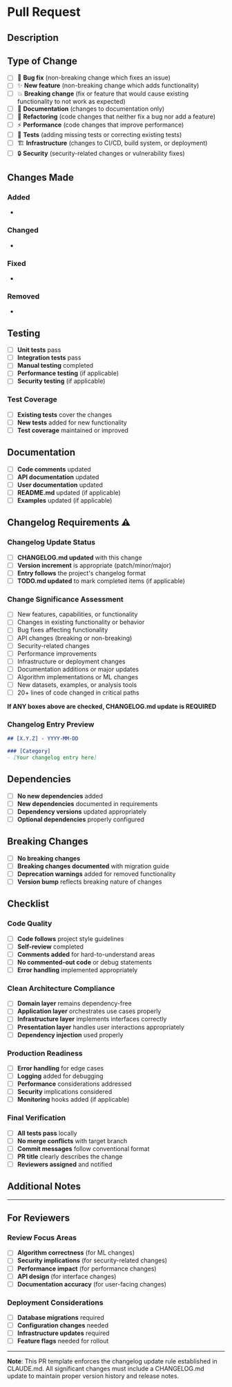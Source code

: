 # Pull Request

## Description
<!-- Provide a brief description of the changes in this PR -->

## Type of Change
<!-- Check the type of change that applies to this PR -->

- [ ] 🐛 **Bug fix** (non-breaking change which fixes an issue)
- [ ] ✨ **New feature** (non-breaking change which adds functionality)
- [ ] 💥 **Breaking change** (fix or feature that would cause existing functionality to not work as expected)
- [ ] 📝 **Documentation** (changes to documentation only)
- [ ] 🔧 **Refactoring** (code changes that neither fix a bug nor add a feature)
- [ ] ⚡ **Performance** (code changes that improve performance)
- [ ] 🧪 **Tests** (adding missing tests or correcting existing tests)
- [ ] 🏗️ **Infrastructure** (changes to CI/CD, build system, or deployment)
- [ ] 🔒 **Security** (security-related changes or vulnerability fixes)

## Changes Made
<!-- List the specific changes made in this PR -->

### Added
- 

### Changed
- 

### Fixed
- 

### Removed
- 

## Testing
<!-- Describe the tests you ran to verify your changes -->

- [ ] **Unit tests** pass
- [ ] **Integration tests** pass  
- [ ] **Manual testing** completed
- [ ] **Performance testing** (if applicable)
- [ ] **Security testing** (if applicable)

### Test Coverage
- [ ] **Existing tests** cover the changes
- [ ] **New tests** added for new functionality
- [ ] **Test coverage** maintained or improved

## Documentation
<!-- Check all documentation that has been updated -->

- [ ] **Code comments** updated
- [ ] **API documentation** updated
- [ ] **User documentation** updated
- [ ] **README.md** updated (if applicable)
- [ ] **Examples** updated (if applicable)

## Changelog Requirements ⚠️
<!-- This section is MANDATORY for all significant changes -->

### Changelog Update Status
- [ ] **CHANGELOG.md updated** with this change
- [ ] **Version increment** is appropriate (patch/minor/major)
- [ ] **Entry follows** the project's changelog format
- [ ] **TODO.md updated** to mark completed items (if applicable)

### Change Significance Assessment
<!-- Check if your changes meet any of these criteria requiring changelog update -->

- [ ] New features, capabilities, or functionality
- [ ] Changes in existing functionality or behavior  
- [ ] Bug fixes affecting functionality
- [ ] API changes (breaking or non-breaking)
- [ ] Security-related changes
- [ ] Performance improvements
- [ ] Infrastructure or deployment changes
- [ ] Documentation additions or major updates
- [ ] Algorithm implementations or ML changes
- [ ] New datasets, examples, or analysis tools
- [ ] 20+ lines of code changed in critical paths

**If ANY boxes above are checked, CHANGELOG.md update is REQUIRED**

### Changelog Entry Preview
<!-- If you updated CHANGELOG.md, paste the relevant section here -->

```markdown
## [X.Y.Z] - YYYY-MM-DD

### [Category]
- [Your changelog entry here]
```

## Dependencies
<!-- List any new dependencies or version changes -->

- [ ] **No new dependencies** added
- [ ] **New dependencies** documented in requirements
- [ ] **Dependency versions** updated appropriately
- [ ] **Optional dependencies** properly configured

## Breaking Changes
<!-- If this is a breaking change, describe the impact and migration path -->

- [ ] **No breaking changes**
- [ ] **Breaking changes documented** with migration guide
- [ ] **Deprecation warnings** added for removed functionality
- [ ] **Version bump** reflects breaking nature of changes

## Checklist
<!-- Ensure all items are completed before requesting review -->

### Code Quality
- [ ] **Code follows** project style guidelines
- [ ] **Self-review** completed
- [ ] **Comments added** for hard-to-understand areas
- [ ] **No commented-out code** or debug statements
- [ ] **Error handling** implemented appropriately

### Clean Architecture Compliance
- [ ] **Domain layer** remains dependency-free
- [ ] **Application layer** orchestrates use cases properly
- [ ] **Infrastructure layer** implements interfaces correctly
- [ ] **Presentation layer** handles user interactions appropriately
- [ ] **Dependency injection** used properly

### Production Readiness
- [ ] **Error handling** for edge cases
- [ ] **Logging** added for debugging
- [ ] **Performance** considerations addressed
- [ ] **Security** implications considered
- [ ] **Monitoring** hooks added (if applicable)

### Final Verification
- [ ] **All tests pass** locally
- [ ] **No merge conflicts** with target branch
- [ ] **Commit messages** follow conventional format
- [ ] **PR title** clearly describes the change
- [ ] **Reviewers assigned** and notified

## Additional Notes
<!-- Add any additional context, screenshots, or information that would be helpful for reviewers -->

---

## For Reviewers

### Review Focus Areas
<!-- Highlight specific areas that need careful review -->

- [ ] **Algorithm correctness** (for ML changes)
- [ ] **Security implications** (for security-related changes)
- [ ] **Performance impact** (for performance changes)
- [ ] **API design** (for interface changes)
- [ ] **Documentation accuracy** (for user-facing changes)

### Deployment Considerations
- [ ] **Database migrations** required
- [ ] **Configuration changes** needed
- [ ] **Infrastructure updates** required
- [ ] **Feature flags** needed for rollout

---

**Note**: This PR template enforces the changelog update rule established in CLAUDE.md. All significant changes must include a CHANGELOG.md update to maintain proper version history and release notes.